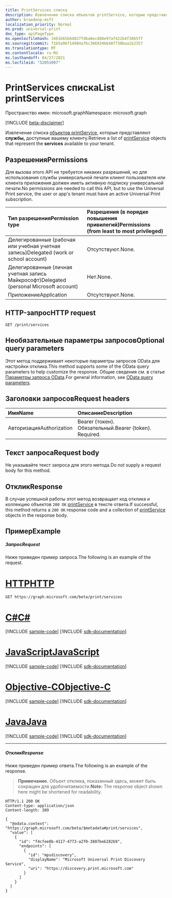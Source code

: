 ```yaml
---
title: PrintServices списка
description: Извлечение списка объектов printService, которые представляют службы, доступные вашему клиенту.
author: braedenp-msft
localization_priority: Normal
ms.prod: universal-print
doc_type: apiPageType
ms.openlocfilehash: 3461665b6d027fdba0ecd88e97af422b4f3865ff
ms.sourcegitcommit: 71b5a96f14984a76c386934b648f730baa1b2357
ms.translationtype: MT
ms.contentlocale: ru-RU
ms.lasthandoff: 04/27/2021
ms.locfileid: "52051097"
---
```

# <a name="list-printservices"></a><span data-ttu-id="747a0-103">PrintServices списка</span><span class="sxs-lookup"><span data-stu-id="747a0-103">List printServices</span></span>

<span data-ttu-id="747a0-104">Пространство имен: microsoft.graph</span><span class="sxs-lookup"><span data-stu-id="747a0-104">Namespace: microsoft.graph</span></span>

[!INCLUDE [beta-disclaimer](../../includes/beta-disclaimer.md)]

<span data-ttu-id="747a0-105">Извлечение списка [объектов printService,](../resources/printservice.md) которые представляют **службы,** доступные вашему клиенту.</span><span class="sxs-lookup"><span data-stu-id="747a0-105">Retrieve a list of [printService](../resources/printservice.md) objects that represent the **services** available to your tenant.</span></span>

## <a name="permissions"></a><span data-ttu-id="747a0-106">Разрешения</span><span class="sxs-lookup"><span data-stu-id="747a0-106">Permissions</span></span>
<span data-ttu-id="747a0-107">Для вызова этого API не требуется никаких разрешений, но для использования службы универсальной печати клиент пользователя или клиента приложения должен иметь активную подписку универсальной печати.</span><span class="sxs-lookup"><span data-stu-id="747a0-107">No permissions are needed to call this API, but to use the Universal Print service, the user or app's tenant must have an active Universal Print subscription.</span></span>

|<span data-ttu-id="747a0-108">Тип разрешения</span><span class="sxs-lookup"><span data-stu-id="747a0-108">Permission type</span></span> | <span data-ttu-id="747a0-109">Разрешения (в порядке повышения привилегий)</span><span class="sxs-lookup"><span data-stu-id="747a0-109">Permissions (from least to most privileged)</span></span> |
|:---------------|:--------------------------------------------|
|<span data-ttu-id="747a0-110">Делегированные (рабочая или учебная учетная запись)</span><span class="sxs-lookup"><span data-stu-id="747a0-110">Delegated (work or school account)</span></span>|<span data-ttu-id="747a0-111">Отсутствуют.</span><span class="sxs-lookup"><span data-stu-id="747a0-111">None.</span></span>|
|<span data-ttu-id="747a0-112">Делегированные (личная учетная запись Майкрософт)</span><span class="sxs-lookup"><span data-stu-id="747a0-112">Delegated (personal Microsoft account)</span></span>|<span data-ttu-id="747a0-113">Нет.</span><span class="sxs-lookup"><span data-stu-id="747a0-113">None.</span></span>|
|<span data-ttu-id="747a0-114">Приложение</span><span class="sxs-lookup"><span data-stu-id="747a0-114">Application</span></span>|<span data-ttu-id="747a0-115">Отсутствуют.</span><span class="sxs-lookup"><span data-stu-id="747a0-115">None.</span></span>|

## <a name="http-request"></a><span data-ttu-id="747a0-116">HTTP-запрос</span><span class="sxs-lookup"><span data-stu-id="747a0-116">HTTP request</span></span>
<!-- { "blockType": "ignored" } -->
```http
GET /print/services
```

## <a name="optional-query-parameters"></a><span data-ttu-id="747a0-117">Необязательные параметры запросов</span><span class="sxs-lookup"><span data-stu-id="747a0-117">Optional query parameters</span></span>
<span data-ttu-id="747a0-118">Этот метод поддерживает некоторые параметры запросов OData для настройки отклика.</span><span class="sxs-lookup"><span data-stu-id="747a0-118">This method supports some of the OData query parameters to help customize the response.</span></span> <span data-ttu-id="747a0-119">Общие сведения см. в статье [Параметры запроса OData](/graph/query-parameters).</span><span class="sxs-lookup"><span data-stu-id="747a0-119">For general information, see [OData query parameters](/graph/query-parameters).</span></span>

## <a name="request-headers"></a><span data-ttu-id="747a0-120">Заголовки запросов</span><span class="sxs-lookup"><span data-stu-id="747a0-120">Request headers</span></span>
| <span data-ttu-id="747a0-121">Имя</span><span class="sxs-lookup"><span data-stu-id="747a0-121">Name</span></span>      |<span data-ttu-id="747a0-122">Описание</span><span class="sxs-lookup"><span data-stu-id="747a0-122">Description</span></span>|
|:----------|:----------|
| <span data-ttu-id="747a0-123">Авторизация</span><span class="sxs-lookup"><span data-stu-id="747a0-123">Authorization</span></span> | <span data-ttu-id="747a0-p102">Bearer {токен}. Обязательный.</span><span class="sxs-lookup"><span data-stu-id="747a0-p102">Bearer {token}. Required.</span></span> |

## <a name="request-body"></a><span data-ttu-id="747a0-126">Текст запроса</span><span class="sxs-lookup"><span data-stu-id="747a0-126">Request body</span></span>
<span data-ttu-id="747a0-127">Не указывайте текст запроса для этого метода.</span><span class="sxs-lookup"><span data-stu-id="747a0-127">Do not supply a request body for this method.</span></span>
## <a name="response"></a><span data-ttu-id="747a0-128">Отклик</span><span class="sxs-lookup"><span data-stu-id="747a0-128">Response</span></span>
<span data-ttu-id="747a0-129">В случае успешной работы этот метод возвращает код отклика и коллекцию объектов `200 OK` [printService](../resources/printservice.md) в тексте ответа.</span><span class="sxs-lookup"><span data-stu-id="747a0-129">If successful, this method returns a `200 OK` response code and a collection of [printService](../resources/printservice.md) objects in the response body.</span></span>
## <a name="example"></a><span data-ttu-id="747a0-130">Пример</span><span class="sxs-lookup"><span data-stu-id="747a0-130">Example</span></span>
##### <a name="request"></a><span data-ttu-id="747a0-131">Запрос</span><span class="sxs-lookup"><span data-stu-id="747a0-131">Request</span></span>
<span data-ttu-id="747a0-132">Ниже приведен пример запроса.</span><span class="sxs-lookup"><span data-stu-id="747a0-132">The following is an example of the request.</span></span>

# <a name="http"></a>[<span data-ttu-id="747a0-133">HTTP</span><span class="sxs-lookup"><span data-stu-id="747a0-133">HTTP</span></span>](#tab/http)
<!-- {
  "blockType": "request",
  "name": "get_services_2"
}-->
```msgraph-interactive
GET https://graph.microsoft.com/beta/print/services
```
# <a name="c"></a>[<span data-ttu-id="747a0-134">C#</span><span class="sxs-lookup"><span data-stu-id="747a0-134">C#</span></span>](#tab/csharp)
[!INCLUDE [sample-code](../includes/snippets/csharp/get-services-2-csharp-snippets.md)]
[!INCLUDE [sdk-documentation](../includes/snippets/snippets-sdk-documentation-link.md)]

# <a name="javascript"></a>[<span data-ttu-id="747a0-135">JavaScript</span><span class="sxs-lookup"><span data-stu-id="747a0-135">JavaScript</span></span>](#tab/javascript)
[!INCLUDE [sample-code](../includes/snippets/javascript/get-services-2-javascript-snippets.md)]
[!INCLUDE [sdk-documentation](../includes/snippets/snippets-sdk-documentation-link.md)]

# <a name="objective-c"></a>[<span data-ttu-id="747a0-136">Objective-C</span><span class="sxs-lookup"><span data-stu-id="747a0-136">Objective-C</span></span>](#tab/objc)
[!INCLUDE [sample-code](../includes/snippets/objc/get-services-2-objc-snippets.md)]
[!INCLUDE [sdk-documentation](../includes/snippets/snippets-sdk-documentation-link.md)]

# <a name="java"></a>[<span data-ttu-id="747a0-137">Java</span><span class="sxs-lookup"><span data-stu-id="747a0-137">Java</span></span>](#tab/java)
[!INCLUDE [sample-code](../includes/snippets/java/get-services-2-java-snippets.md)]
[!INCLUDE [sdk-documentation](../includes/snippets/snippets-sdk-documentation-link.md)]

---

##### <a name="response"></a><span data-ttu-id="747a0-138">Отклик</span><span class="sxs-lookup"><span data-stu-id="747a0-138">Response</span></span>
<span data-ttu-id="747a0-139">Ниже приведен пример ответа.</span><span class="sxs-lookup"><span data-stu-id="747a0-139">The following is an example of the response.</span></span>
><span data-ttu-id="747a0-140">**Примечание.** Объект отклика, показанный здесь, может быть сокращен для удобочитаемости.</span><span class="sxs-lookup"><span data-stu-id="747a0-140">**Note:** The response object shown here might be shortened for readability.</span></span>
<!-- {
  "blockType": "response",
  "truncated": true,
  "@odata.type": "microsoft.graph.printService",
  "isCollection": true
} -->
```http
HTTP/1.1 200 OK
Content-type: application/json
Content-length: 389

{
  "@odata.context": "https://graph.microsoft.com/beta/$metadata#print/services",
  "value": [
    {
      "id": "f4cfee8b-4117-4773-a2f0-3807beb282b9",
      "endpoints": [
        {
          "id": "mpsdiscovery",
          "displayName": "Microsoft Universal Print Discovery Service",
          "uri": "https://discovery.print.microsoft.com"
        }
      ]
    }
  ]
}
```

<!-- uuid: 8fcb5dbc-d5aa-4681-8e31-b001d5168d79
2015-10-25 14:57:30 UTC -->
<!-- {
  "type": "#page.annotation",
  "description": "List services",
  "keywords": "",
  "section": "documentation",
  "tocPath": ""
}-->


